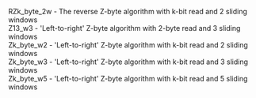 RZk_byte_2w - The reverse Z-byte algorithm with k-bit read and 2 sliding windows\
Z13_w3 - 'Left-to-right' Z-byte algorithm with 2-byte read and 3 sliding windows\
Zk_byte_w2 - 'Left-to-right' Z-byte algorithm with k-bit read and 2 sliding windows\
Zk_byte_w3 - 'Left-to-right' Z-byte algorithm with k-bit read and 3 sliding windows\
Zk_byte_w5 - 'Left-to-right' Z-byte algorithm with k-bit read and 5 sliding windows
